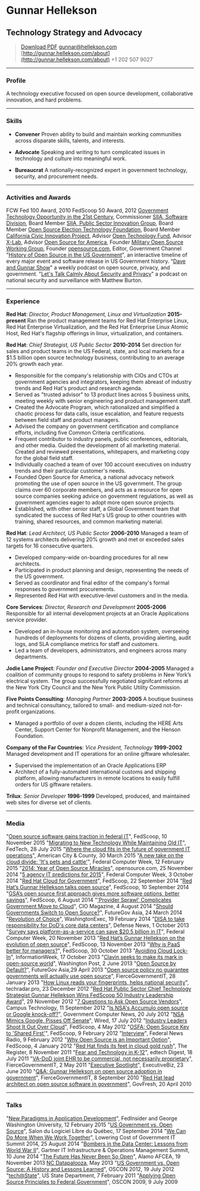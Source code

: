 # Gunnar Hellekson
## Technology Strategy and Advocacy

> [Download PDF](gh-resume.pdf)
> [gunnar@hellekson.com](gunnar@hellekson.com)
> [http://gunnar.hellekson.com/about](http://gunnar.hellekson.com/about)
> +1 202 507 9027

---

### Profile

A technology executive focused on open source development, collaborative innovation, and hard problems.

---

### Skills

* **Convener**
  Proven ability to build and maintain working communities across disparate skills, talents, and interests. 
  
* **Advocate**
  Speaking and writing to turn complicated issues in technology and culture into meaningful work.

* **Bureaucrat**
  A nationally-recognized expert in government technology, security, and procurement needs.
  
---

### Activities and Awards

FCW Fed 100 Award, 2010
FedScoop 50 Award, 2012
[Government Technology Opportunity in the 21st Century](http://www.techamericafoundation.org/gto21), Commissioner
[SIIA, Software Division](http://www.siia.net/), Board Member
[SIIA, Public Sector Innovation Group](http://www.siia.net/index.php?option=com_content&view=article&id=967:siia-public-sector-innovation-group-where-innovation-meets-government&catid=344:public-sector-innovation-group&Itemid=1013), Board Member
[Open Source Election Technology Foundation](http://www.osetfoundation.org/), Board Member
[California Civic Innovation Project](http://ccip.newamerica.net/), Advisor
[Open Technology Fund](https://www.opentechfund.org/), Advisor
[X-Lab](http://newamerica.org/x-lab/about-x-lab/), Advisor
[Open Source for America](http://opensourceforamerica.org/), Founder
[Military Open Source Working Group](http://mil-oss.org/), Founder
[opensource.com](http://opensource.com/government), Editor, Government Channel
"[History of Open Source in the US Government](http://gov-oss.org/)", an interactive timeline of every major event and software release in US Government history.
"[Dave and Gunnar Show](http://dgshow.org/)" a weekly podcast on open source, privacy, and government.
"[Let's Talk Calmly About Security and Privacy](http://listen.matthewburton.org/)" a podcast on national security and surveillance with Matthew Burton.

---

### Experience

**Red Hat**: *Director, Product Management, Linux and Virtualization* __2015-present__
  Ran the product management teams for Red Hat Enterprise Linux, Red Hat Enterprise Virtualization, and the Red Hat Enterprise Linux Atomic Host, Red Hat's flagship offerings in linux, virtualization, and containers.

**Red Hat**: *Chief Strategist, US Public Sector* __2010-2014__
  Set direction for sales and product teams in the US Federal, state, and local markets for a $1.5 billion open source technology business, contributing to an average 20% growth each year.

  * Responsible for the company's relationship with CIOs and CTOs at government agencies and integrators, keeping them abreast of industry trends and Red Hat's product and research agenda.
  * Served as "trusted advisor" to 13 product lines across 5 business units, meeting weekly with senior engineering and product management staff.
  * Created the Advocate Program, which rationalized and simplified a chaotic process for data calls, issue escalation, and feature requests between field staff and product managers. 
  * Advised the company on government certification and compliance efforts, including five Common Criteria certifications.
  * Frequent contributor to industry panels, public conferences, editorials, and other media. Guided the development of all marketing material. Created and reviewed presentations, whitepapers, and marketing copy for the global field staff.
  * Individually coached a team of over 100 account executives on industry trends and their particular customer's needs.
  * Founded Open Source for America, a national advocacy network promoting the use of open source in the US government. The group claims over 60 corporate members, and acts as a resource for open source companies seeking advice on government regulations, as well as government agencies eager to adopt more open source projects.
  * Established, with other senior staff, a Global Government team that syndicated the success of Red Hat's US group to other countries with training, shared resources, and common marketing material.

**Red Hat**: *Lead Architect, US Public Sector* __2006-2010__
  Managed a team of 12 systems architects delivering 20% growth and met or exceeded sales targets for 16 consecutive quarters.

  * Developed company-wide on-boarding procedures for all new architects.
  * Participated in product planning and design, representing the needs of the US government.
  * Served as coordinator and final editor of the company's formal responses to government procurements.
  * Represented Red Hat with executive-level customers and in the media.

**Core Services**: *Director, Research and Development* __2005-2006__
  Responsible for all internal development projects at an Oracle Applications service provider. 

  * Developed an in-house monitoring and automation system, overseeing hundreds of deployments for dozens of clients, providing alerting, audit logs, and SLA compliance metrics for staff and customers.
  * Led a team of developers, administrators, and engineers across many departments.

**Jodie Lane Project**: *Founder and Executive Director* __2004-2005__
  Managed a coalition of community groups to respond to safety problems in New York’s electrical system. The group successfully negotiated signifcant reforms at the New York City Council and the New York Public Utility Commission.

**Five Points Consulting**: *Managing Partner* __2003-2005__
  A boutique business and technical consultancy, tailored to small- and medium-sized not-for-profit organizations.

  * Managed a portfolio of over a dozen clients, including the HERE Arts Center, Support Center for Nonprofit Management, and the Henson Foundation.

**Company of the Far Countries**: *Vice President, Technology* __1999-2002__
  Managed development and IT operations for an online giftware wholesaler.

  * Supervised the implementation of an Oracle Applications ERP
  * Architect of a fully-automated international customs and shipping platform, allowing manufacturers in remote locations to easily fulfill orders for US giftware retailers.

**Trilux**: *Senior Developer* __1996-1999__
  Developed, produced, and maintained web sites for diverse set of clients.

---

### Media

"[Open source software gains traction in federal IT](http://fedscoop.com/open-source-gains-traction-in-federal-it-speakers)", FedScoop, 10 November 2015
"[Migrating to New Technology While Maintaining Old IT](http://www.fedtechmagazine.com/article/2015/07/migrating-new-technology-while-maintaining-old-it)", FedTech, 28 July 2015
"[Where the cloud fits in the future of government IT operations](http://americancityandcounty.com/hardware-software/where-cloud-fits-future-government-it-operations-related-video)", American City & County, 30 March 2015
"[A new take on the cloud divide: 'It's pets and cattle'](http://fcw.com/articles/2015/02/12/looking-at-federal-cloud.aspx)", Federal Computer Week, 12 February 2015
"[2014: Year of Open Source Miracles](http://opensource.com/government/14/11/open-source-software-security-vulnerabilities)", opensource.com, 25 November 2014
"[5 agency IT predictions for 2015](http://fcw.com/articles/2014/09/30/5-agency-it-predictions-for-2015.aspx)", Federal Computer Week, 3 October 2014
"[Red Hat Cloud for Government](http://fedscoop.com/red-hat-cloud-for-government/)", FedScoop, 22 September 2014
"[Red Hat’s Gunnar Hellekson talks open source](http://fedscoop.com/red-hats-gunnar-hellekson-talks-open-source/)", FedScoop, 10 September 2014
"[GSA’s open source first approach gives more software options, better savings](http://fedscoop.com/gsas-open-source-approach/)", FedScoop, 6 August 2014
"['Provider Sprawl' Complicates Government Move to Cloud](http://www.cio.com/article/2459518/government-use-of-it/provider-sprawl-complicates-government-move-to-cloud.html)", CIO Magazine, 4 August 2014
"[Should Governments Switch to Open Source?](http://www.futuregov.asia/articles/2014/mar/24/should-governments-switch-open-source/)", FutureGov Asia, 24 March 2014
"[Revolution of Choice](http://www.washingtonexec.com/2014/02/revolution-choice-red-hats-gunnar-hellekson-discusses-open-source-technology/)", WashingtonExec, 19 February 2014
"[DISA to take responsibility for DoD's core data centers](http://www.defensenews.com/apps/pbcs.dll/article?AID=2013310010020)", Defense News, 1 October 2013
"[Survey says platform-as-a-service can save $20.5 billion in IT](http://fcw.com/articles/2013/11/20/critical-read-meritalk.aspx)", Federal Computer Week, 20 November 2013
"[Red Hat’s Gunnar Hellekson on the evolution of open source](http://fedscoop.com/red-hats-gunnar-hellekson/)", FedScoop, 13 November 2013
"[Why is PaaS better for managers?](http://fedscoop.com/paas-better-managers/)", FedScoop, 30 October 2013
"[Avoiding Cloud Lock-In](http://www.informationweek.com/cloud/avoiding-cloud-lock-in/d/d-id/1111982?)", InformationWeek, 17 October 2013
"[Clavin seeks to make its mark in open-source world](http://www.washingtonpost.com/business/on-it/clavin-seeks-to-make-its-mark-in-open-source-world/2013/06/02/07e8628a-bda4-11e2-97d4-a479289a31f9_story.html)", Washington Post, 2 June 2013
"[Open Source by Default?](http://www.futuregov.asia/articles/2013/apr/29/open-source-default/)", FutureGov Asia,29 April 2013
"[Open source policy no guarantee governments will actually use open source](http://www.fiercegovernmentit.com/story/open-source-policy-no-guarantee-governments-will-actually-use-open-source/2013-01-27)", FierceGovernmentIT, 28 January 2013
"[How Linux reads your fingerprints, helps national security](http://www.techradar.com/us/news/software/operating-systems/how-linux-reads-your-fingerprints-helps-national-security-1118694)", techradar.pro, 23 December 2012
"[Red Hat Public Sector Chief Technology Strategist Gunnar Hellekson Wins FedScoop 50 Industry Leadership Award](http://www.redhat.com/en/about/blog/red-hats-gunnar-hellekson-wins-fedscoop-50-industry-leadership-award)", 29 November 2012
"[7 Questions to Ask Open Source Vendors](http://campustechnology.com/Articles/2012/09/11/7-Questions-to-Ask-Open-Source-Vendors.aspx)", Campus Technology, 11 September 2012
"[Is NSA's Accumulo open source or Google knock-off?](http://gcn.com/articles/2012/07/20/senate-bill-to-bar-dod-from-nsa-developed-accumulo.aspx)", Government Computer News, 20 July 2012
"[NSA Mimics Google, Pisses Off Senate](http://www.wired.com/2012/07/nsa-accumulo-google-bigtable/)", Wired, 17 July 2012
"[Industry Leaders Shoot It Out Over Cloud](http://fedscoop.com/industry-leaders-shoot-it-out-over-cloud/)", FedScoop, 4 May 2012
"[OSFA: Open Source Key to 'Shared First'](http://fedscoop.com/osfa-open-source-is-fundamental-to-shared-first/)", FedScoop, 9 February 2012
"[Interview](http://www.federalnewsradio.com/245/2741318/Red-Hats-Gunnar-Hellekson-on-virtualization-and-the-subscription-model)", Federal News Radio, 9 February 2012
"[Why Open Source is an Important Option](http://fedscoop.com/why-open-source-is-an-important-option/)", FedScoop, 4 January 2012
"[Red Hat finds its feet in cloud gold rush](http://www.theregister.co.uk/2011/11/08/opening_up_the_cloud/)", The Register, 8 November 2011
"[Fear and Technology in K-12](http://edtechdigest.wordpress.com/2011/07/18/interview-gunnar-hellekson-fear-and-technology-in-k-12/)", edtech Digest, 18 July 2011
"[VA-DoD joint EHR to be commercial, not necessarily proprietary](http://www.fiercegovernmentit.com/story/va-dod-joint-ehr-be-commercial-not-necessarily-proprietary/2011-05-02)", FierceGovernmentIT, 2 May 2011
"[Executive Spotlight](http://blog.executivebiz.com/2010/06/executive-spotlight-gunnar-hellekson-of-red-hat-u-s-public-sector/)", ExecutiveBiz, 23 June 2010
"[Q&A: Gunnar Hellekson on open source adoption in government](http://www.fiercegovernmentit.com/story/q-gunnar-hellekson-open-source-adoption-government/2010-09-08)", FierceGovernmentIT, 8 September 2010
"[Red Hat lead architect on open source software in government](http://govfresh.com/2010/04/red-hat-lead-architect-on-open-source-software-in-government/)", GovFresh, 20 April 2010

---

### Talks

"[New Paradigms in Application Development](https://www.eventbrite.com/e/new-paradigms-in-application-development-carving-governments-place-in-the-cloud-registration-14976848156)", FedInsider and George Washington University, 12 February 2015
"[US Government vs. Open Source](http://s2lq.com/programme)", Salon du Logiciel Libre du Québec, 17 September 2014
"[We Can Do More When We Work Together](http://www.slideshare.net/FedScoop/lcogit-fedscoop201408)", Lowering Cost of Government IT Summit 2014, 25 August 2014
"[Bombers in the Data Center: Lessons from World War II](http://www.gartner.com/technology/summits/na/it-operations/agenda/day-4.jsp#)", Gartner IT Infrastructure & Operations Management Summit, 10 June 2014
"[The Future Has Never Been So Open](http://www.alamoafcea.org/page/12798_88/)", Alamo AFCEA, 19 November 2013
[NC Datapalooza](http://ncdatapalooza.com/), May 2013
"[US Government vs. Open Source: A History and Lessons Learned](http://www.oscon.com/oscon2012/public/schedule/detail/24221)", OSCON 2012, 19 July 2012
"[tech@State](http://tech.state.gov/profiles/blogs/open-source-speakers)", US State Department, 7 February 2011
"[Applying Open Source Principles to Federal Government](http://www.oscon.com/oscon2009/public/schedule/speaker/62735)", OSCON 2009, 9 July 2009

